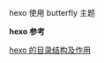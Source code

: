 hexo 使用 butterfly 主题

**hexo 参考**

[hexo 的目录结构及作用](http://syxiaqj.github.io/2014/02/18/structure-of-hexo/)
